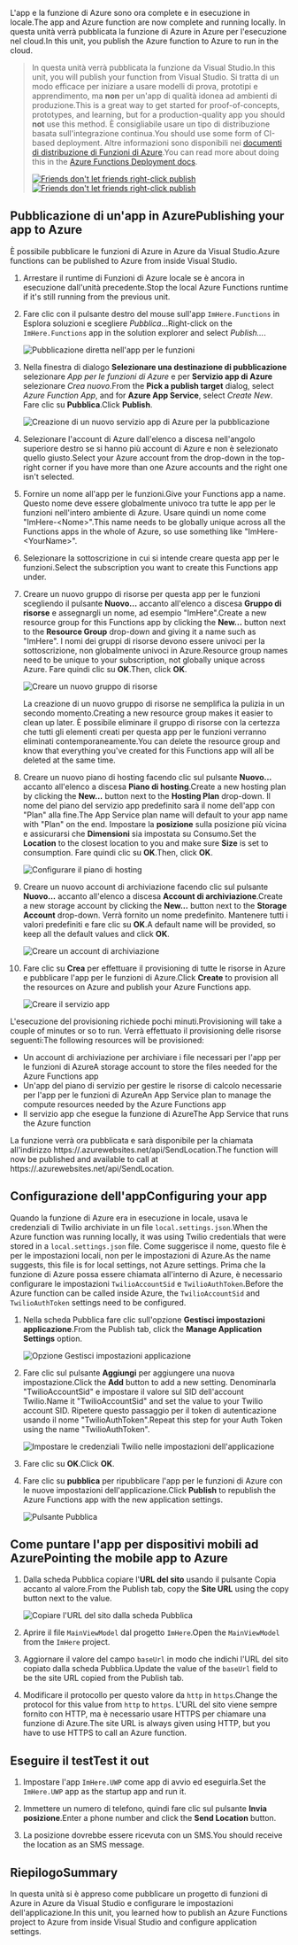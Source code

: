 <span data-ttu-id="e0074-101">L'app e la funzione di Azure sono ora complete e in esecuzione in locale.</span><span class="sxs-lookup"><span data-stu-id="e0074-101">The app and Azure function are now complete and running locally.</span></span> <span data-ttu-id="e0074-102">In questa unità verrà pubblicata la funzione di Azure in Azure per l'esecuzione nel cloud.</span><span class="sxs-lookup"><span data-stu-id="e0074-102">In this unit, you publish the Azure function to Azure to run in the cloud.</span></span>

> <span data-ttu-id="e0074-103">In questa unità verrà pubblicata la funzione da Visual Studio.</span><span class="sxs-lookup"><span data-stu-id="e0074-103">In this unit, you will publish your function from Visual Studio.</span></span> <span data-ttu-id="e0074-104">Si tratta di un modo efficace per iniziare a usare modelli di prova, prototipi e apprendimento, ma **non** per un'app di qualità idonea ad ambienti di produzione.</span><span class="sxs-lookup"><span data-stu-id="e0074-104">This is a great way to get started for proof-of-concepts, prototypes, and learning, but for a production-quality app you should **not** use this method.</span></span> <span data-ttu-id="e0074-105">È consigliabile usare un tipo di distribuzione basata sull'integrazione continua.</span><span class="sxs-lookup"><span data-stu-id="e0074-105">You should use some form of CI-based deployment.</span></span> <span data-ttu-id="e0074-106">Altre informazioni sono disponibili nei [documenti di distribuzione di Funzioni di Azure](https://docs.microsoft.com/azure/azure-functions/functions-continuous-deployment).</span><span class="sxs-lookup"><span data-stu-id="e0074-106">You can read more about doing this in the [Azure Functions Deployment docs](https://docs.microsoft.com/azure/azure-functions/functions-continuous-deployment).</span></span>
>
> <span data-ttu-id="e0074-107">[![Friends don't let friends right-click publish](../media/8-friends-dont-let-friends-publish.png)](https://damianbrady.com.au/2018/02/01/friends-dont-let-friends-right-click-publish/)</span><span class="sxs-lookup"><span data-stu-id="e0074-107">[![Friends don't let friends right-click publish](../media/8-friends-dont-let-friends-publish.png)](https://damianbrady.com.au/2018/02/01/friends-dont-let-friends-right-click-publish/)</span></span>

## <a name="publishing-your-app-to-azure"></a><span data-ttu-id="e0074-108">Pubblicazione di un'app in Azure</span><span class="sxs-lookup"><span data-stu-id="e0074-108">Publishing your app to Azure</span></span>

<span data-ttu-id="e0074-109">È possibile pubblicare le funzioni di Azure in Azure da Visual Studio.</span><span class="sxs-lookup"><span data-stu-id="e0074-109">Azure functions can be published to Azure from inside Visual Studio.</span></span>

1. <span data-ttu-id="e0074-110">Arrestare il runtime di Funzioni di Azure locale se è ancora in esecuzione dall'unità precedente.</span><span class="sxs-lookup"><span data-stu-id="e0074-110">Stop the local Azure Functions runtime if it's still running from the previous unit.</span></span>

2. <span data-ttu-id="e0074-111">Fare clic con il pulsante destro del mouse sull'app `ImHere.Functions` in Esplora soluzioni e scegliere *Pubblica..*.</span><span class="sxs-lookup"><span data-stu-id="e0074-111">Right-click on the `ImHere.Functions` app in the solution explorer and select *Publish...*.</span></span>

    ![Pubblicazione diretta nell'app per le funzioni](../media/8-right-click-publish.png)

3. <span data-ttu-id="e0074-113">Nella finestra di dialogo **Selezionare una destinazione di pubblicazione** selezionare *App per le funzioni di Azure* e per **Servizio app di Azure** selezionare *Crea nuovo*.</span><span class="sxs-lookup"><span data-stu-id="e0074-113">From the **Pick a publish target** dialog, select *Azure Function App*, and for **Azure App Service**, select *Create New*.</span></span> <span data-ttu-id="e0074-114">Fare clic su **Pubblica**.</span><span class="sxs-lookup"><span data-stu-id="e0074-114">Click **Publish**.</span></span>

    ![Creazione di un nuovo servizio app di Azure per la pubblicazione](../media/8-pick-publish-target.png)

4. <span data-ttu-id="e0074-116">Selezionare l'account di Azure dall'elenco a discesa nell'angolo superiore destro se si hanno più account di Azure e non è selezionato quello giusto.</span><span class="sxs-lookup"><span data-stu-id="e0074-116">Select your Azure account from the drop-down in the top-right corner if you have more than one Azure accounts and the right one isn't selected.</span></span>

5. <span data-ttu-id="e0074-117">Fornire un nome all'app per le funzioni.</span><span class="sxs-lookup"><span data-stu-id="e0074-117">Give your Functions app a name.</span></span> <span data-ttu-id="e0074-118">Questo nome deve essere globalmente univoco tra tutte le app per le funzioni nell'intero ambiente di Azure. Usare quindi un nome come "ImHere-\<Nome\>".</span><span class="sxs-lookup"><span data-stu-id="e0074-118">This name needs to be globally unique across all the Functions apps in the whole of Azure, so use something like "ImHere-\<YourName\>".</span></span>

6. <span data-ttu-id="e0074-119">Selezionare la sottoscrizione in cui si intende creare questa app per le funzioni.</span><span class="sxs-lookup"><span data-stu-id="e0074-119">Select the subscription you want to create this Functions app under.</span></span>

7. <span data-ttu-id="e0074-120">Creare un nuovo gruppo di risorse per questa app per le funzioni scegliendo il pulsante **Nuovo...** accanto all'elenco a discesa **Gruppo di risorse** e assegnargli un nome, ad esempio "ImHere".</span><span class="sxs-lookup"><span data-stu-id="e0074-120">Create a new resource group for this Functions app by clicking the **New...** button next to the **Resource Group** drop-down and giving it a name such as "ImHere".</span></span> <span data-ttu-id="e0074-121">I nomi dei gruppi di risorse devono essere univoci per la sottoscrizione, non globalmente univoci in Azure.</span><span class="sxs-lookup"><span data-stu-id="e0074-121">Resource group names need to be unique to your subscription, not globally unique across Azure.</span></span> <span data-ttu-id="e0074-122">Fare quindi clic su **OK**.</span><span class="sxs-lookup"><span data-stu-id="e0074-122">Then, click **OK**.</span></span>

    ![Creare un nuovo gruppo di risorse](../media/8-create-new-resource-group.png)

   <span data-ttu-id="e0074-124">La creazione di un nuovo gruppo di risorse ne semplifica la pulizia in un secondo momento.</span><span class="sxs-lookup"><span data-stu-id="e0074-124">Creating a new resource group makes it easier to clean up later.</span></span> <span data-ttu-id="e0074-125">È possibile eliminare il gruppo di risorse con la certezza che tutti gli elementi creati per questa app per le funzioni verranno eliminati contemporaneamente.</span><span class="sxs-lookup"><span data-stu-id="e0074-125">You can delete the resource group and know that everything you've created for this Functions app will all be deleted at the same time.</span></span>

8. <span data-ttu-id="e0074-126">Creare un nuovo piano di hosting facendo clic sul pulsante **Nuovo...**  accanto all'elenco a discesa **Piano di hosting**.</span><span class="sxs-lookup"><span data-stu-id="e0074-126">Create a new hosting plan by clicking the **New...** button next to the **Hosting Plan** drop-down.</span></span> <span data-ttu-id="e0074-127">Il nome del piano del servizio app predefinito sarà il nome dell'app con "Plan" alla fine.</span><span class="sxs-lookup"><span data-stu-id="e0074-127">The App Service plan name will default to your app name with "Plan" on the end.</span></span> <span data-ttu-id="e0074-128">Impostare la **posizione** sulla posizione più vicina e assicurarsi che **Dimensioni** sia impostata su Consumo.</span><span class="sxs-lookup"><span data-stu-id="e0074-128">Set the **Location** to the closest location to you and make sure **Size** is set to consumption.</span></span> <span data-ttu-id="e0074-129">Fare quindi clic su **OK**.</span><span class="sxs-lookup"><span data-stu-id="e0074-129">Then, click **OK**.</span></span>

    ![Configurare il piano di hosting](../media/8-configure-hosting-plan.png)

9. <span data-ttu-id="e0074-131">Creare un nuovo account di archiviazione facendo clic sul pulsante **Nuovo...** accanto all'elenco a discesa **Account di archiviazione**.</span><span class="sxs-lookup"><span data-stu-id="e0074-131">Create a new storage account by clicking the **New...** button next to the **Storage Account** drop-down.</span></span> <span data-ttu-id="e0074-132">Verrà fornito un nome predefinito. Mantenere tutti i valori predefiniti e fare clic su **OK**.</span><span class="sxs-lookup"><span data-stu-id="e0074-132">A default name will be provided, so keep all the default values and click **OK**.</span></span>

    ![Creare un account di archiviazione](../media/8-create-storage-account.png)

10. <span data-ttu-id="e0074-134">Fare clic su **Crea** per effettuare il provisioning di tutte le risorse in Azure e pubblicare l'app per le funzioni di Azure.</span><span class="sxs-lookup"><span data-stu-id="e0074-134">Click **Create** to provision all the resources on Azure and publish your Azure Functions app.</span></span>

    ![Creare il servizio app](../media/8-create-app-service.png)

<span data-ttu-id="e0074-136">L'esecuzione del provisioning richiede pochi minuti.</span><span class="sxs-lookup"><span data-stu-id="e0074-136">Provisioning will take a couple of minutes or so to run.</span></span> <span data-ttu-id="e0074-137">Verrà effettuato il provisioning delle risorse seguenti:</span><span class="sxs-lookup"><span data-stu-id="e0074-137">The following resources will be provisioned:</span></span>

* <span data-ttu-id="e0074-138">Un account di archiviazione per archiviare i file necessari per l'app per le funzioni di Azure</span><span class="sxs-lookup"><span data-stu-id="e0074-138">A storage account to store the files needed for the Azure Functions app</span></span>
* <span data-ttu-id="e0074-139">Un'app del piano di servizio per gestire le risorse di calcolo necessarie per l'app per le funzioni di Azure</span><span class="sxs-lookup"><span data-stu-id="e0074-139">An App Service plan to manage the compute resources needed by the Azure Functions app</span></span>
* <span data-ttu-id="e0074-140">Il servizio app che esegue la funzione di Azure</span><span class="sxs-lookup"><span data-stu-id="e0074-140">The App Service that runs the Azure function</span></span>

<span data-ttu-id="e0074-141">La funzione verrà ora pubblicata e sarà disponibile per la chiamata all'indirizzo https://<nome-app>.azurewebsites.net/api/SendLocation.</span><span class="sxs-lookup"><span data-stu-id="e0074-141">The function will now be published and available to call at https://<your-app-name>.azurewebsites.net/api/SendLocation.</span></span>

## <a name="configuring-your-app"></a><span data-ttu-id="e0074-142">Configurazione dell'app</span><span class="sxs-lookup"><span data-stu-id="e0074-142">Configuring your app</span></span>

<span data-ttu-id="e0074-143">Quando la funzione di Azure era in esecuzione in locale, usava le credenziali di Twilio archiviate in un file `local.settings.json`.</span><span class="sxs-lookup"><span data-stu-id="e0074-143">When the Azure function was running locally, it was using Twilio credentials that were stored in a `local.settings.json` file.</span></span> <span data-ttu-id="e0074-144">Come suggerisce il nome, questo file è per le impostazioni locali, non per le impostazioni di Azure.</span><span class="sxs-lookup"><span data-stu-id="e0074-144">As the name suggests, this file is for local settings, not Azure settings.</span></span> <span data-ttu-id="e0074-145">Prima che la funzione di Azure possa essere chiamata all'interno di Azure, è necessario configurare le impostazioni `TwilioAccountSid` e `TwilioAuthToken`.</span><span class="sxs-lookup"><span data-stu-id="e0074-145">Before the Azure function can be called inside Azure, the `TwilioAccountSid` and `TwilioAuthToken` settings need to be configured.</span></span>

1. <span data-ttu-id="e0074-146">Nella scheda Pubblica fare clic sull'opzione **Gestisci impostazioni applicazione**.</span><span class="sxs-lookup"><span data-stu-id="e0074-146">From the Publish tab, click the **Manage Application Settings** option.</span></span>

    ![Opzione Gestisci impostazioni applicazione](../media/8-application-settings-option.png)

2. <span data-ttu-id="e0074-148">Fare clic sul pulsante **Aggiungi** per aggiungere una nuova impostazione.</span><span class="sxs-lookup"><span data-stu-id="e0074-148">Click the **Add** button to add a new setting.</span></span> <span data-ttu-id="e0074-149">Denominarla "TwilioAccountSid" e impostare il valore sul SID dell'account Twilio.</span><span class="sxs-lookup"><span data-stu-id="e0074-149">Name it "TwilioAccountSid" and set the value to your Twilio account SID.</span></span> <span data-ttu-id="e0074-150">Ripetere questo passaggio per il token di autenticazione usando il nome "TwilioAuthToken".</span><span class="sxs-lookup"><span data-stu-id="e0074-150">Repeat this step for your Auth Token using the name "TwilioAuthToken".</span></span>

    ![Impostare le credenziali Twilio nelle impostazioni dell'applicazione](../media/8-set-creds-in-app-settings.png)

3. <span data-ttu-id="e0074-152">Fare clic su **OK**.</span><span class="sxs-lookup"><span data-stu-id="e0074-152">Click **OK**.</span></span>

4. <span data-ttu-id="e0074-153">Fare clic su **pubblica** per ripubblicare l'app per le funzioni di Azure con le nuove impostazioni dell'applicazione.</span><span class="sxs-lookup"><span data-stu-id="e0074-153">Click **Publish** to republish the Azure Functions app with the new application settings.</span></span>

    ![Pulsante Pubblica](../media/8-publish-application-button.png)

## <a name="pointing-the-mobile-app-to-azure"></a><span data-ttu-id="e0074-155">Come puntare l'app per dispositivi mobili ad Azure</span><span class="sxs-lookup"><span data-stu-id="e0074-155">Pointing the mobile app to Azure</span></span>

1. <span data-ttu-id="e0074-156">Dalla scheda Pubblica copiare l'**URL del sito** usando il pulsante Copia accanto al valore.</span><span class="sxs-lookup"><span data-stu-id="e0074-156">From the Publish tab, copy the **Site URL** using the copy button next to the value.</span></span>

    ![Copiare l'URL del sito dalla scheda Pubblica](../media/8-copy-site-url.png)

2. <span data-ttu-id="e0074-158">Aprire il file `MainViewModel` dal progetto `ImHere`.</span><span class="sxs-lookup"><span data-stu-id="e0074-158">Open the `MainViewModel` from the `ImHere` project.</span></span>

3. <span data-ttu-id="e0074-159">Aggiornare il valore del campo `baseUrl` in modo che indichi l'URL del sito copiato dalla scheda Pubblica.</span><span class="sxs-lookup"><span data-stu-id="e0074-159">Update the value of the `baseUrl` field to be the site URL copied from the Publish tab.</span></span>

4. <span data-ttu-id="e0074-160">Modificare il protocollo per questo valore da `http` in `https`.</span><span class="sxs-lookup"><span data-stu-id="e0074-160">Change the protocol for this value from `http` to `https`.</span></span> <span data-ttu-id="e0074-161">L'URL del sito viene sempre fornito con HTTP, ma è necessario usare HTTPS per chiamare una funzione di Azure.</span><span class="sxs-lookup"><span data-stu-id="e0074-161">The site URL is always given using HTTP, but you have to use HTTPS to call an Azure function.</span></span>

## <a name="test-it-out"></a><span data-ttu-id="e0074-162">Eseguire il test</span><span class="sxs-lookup"><span data-stu-id="e0074-162">Test it out</span></span>

1. <span data-ttu-id="e0074-163">Impostare l'app `ImHere.UWP` come app di avvio ed eseguirla.</span><span class="sxs-lookup"><span data-stu-id="e0074-163">Set the `ImHere.UWP` app as the startup app and run it.</span></span>

2. <span data-ttu-id="e0074-164">Immettere un numero di telefono, quindi fare clic sul pulsante **Invia posizione**.</span><span class="sxs-lookup"><span data-stu-id="e0074-164">Enter a phone number and click the **Send Location** button.</span></span>

3. <span data-ttu-id="e0074-165">La posizione dovrebbe essere ricevuta con un SMS.</span><span class="sxs-lookup"><span data-stu-id="e0074-165">You should receive the location as an SMS message.</span></span>

## <a name="summary"></a><span data-ttu-id="e0074-166">Riepilogo</span><span class="sxs-lookup"><span data-stu-id="e0074-166">Summary</span></span>

<span data-ttu-id="e0074-167">In questa unità si è appreso come pubblicare un progetto di funzioni di Azure in Azure da Visual Studio e configurare le impostazioni dell'applicazione.</span><span class="sxs-lookup"><span data-stu-id="e0074-167">In this unit, you learned how to publish an Azure Functions project to Azure from inside Visual Studio and configure application settings.</span></span>